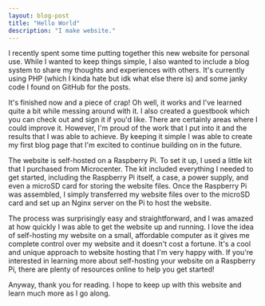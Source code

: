 ```yaml
---
layout: blog-post
title: "Hello World"
description: "I make website."
---
```


I recently spent some time putting together this new website for personal use. While I wanted to keep things simple, I also wanted to include a blog system to share my thoughts and experiences with others. It's currently using PHP (which I kinda hate but idk what else there is) and some janky code I found on GitHub for the posts.

It's finished now and a piece of crap! Oh well, it works and I've learned quite a bit while messing around with it. I also created a guestbook which you can check out and sign it if you'd like. There are certainly areas where I could improve it. However, I'm proud of the work that I put into it and the results that I was able to achieve. By keeping it simple I was able to create my first blog page that I'm excited to continue building on in the future.

The website is self-hosted on a Raspberry Pi. To set it up, I used a little kit that I purchased from Microcenter. The kit included everything I needed to get started, including the Raspberry Pi itself, a case, a power supply, and even a microSD card for storing the website files. Once the Raspberry Pi was assembled, I simply transferred my website files over to the microSD card and set up an Nginx server on the Pi to host the website.

The process was surprisingly easy and straightforward, and I was amazed at how quickly I was able to get the website up and running. I love the idea of self-hosting my website on a small, affordable computer as it gives me complete control over my website and it doesn't cost a fortune. It's a cool and unique approach to website hosting that I'm very happy with. If you're interested in learning more about self-hosting your website on a Raspberry Pi, there are plenty of resources online to help you get started!

Anyway, thank you for reading. I hope to keep up with this website and learn much more as I go along.
